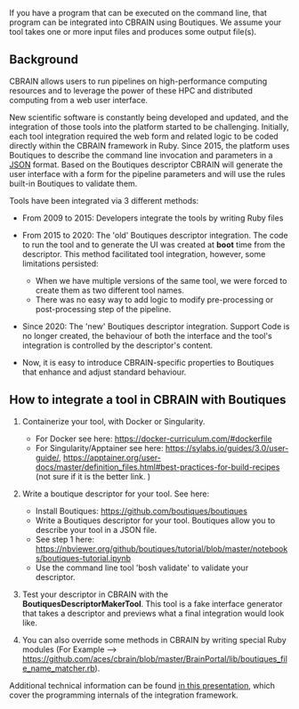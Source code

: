 If you have a program that can be executed on the command line, that program can be integrated into CBRAIN using Boutiques. We assume your tool takes one or more input files and produces some output file(s).

## Background

CBRAIN allows users to run pipelines on high-performance computing resources and to leverage the power of these HPC and distributed computing from a web user interface.

New scientific software is constantly being developed and updated, and the integration of those tools into the platform started to be challenging.
Initially, each tool integration required the web form and related logic to be coded directly within the CBRAIN framework in Ruby. 
Since 2015, the platform uses Boutiques to describe the command line invocation and parameters in a [JSON](https://github.com/topics/json) format. Based on the Boutiques descriptor CBRAIN will generate the user interface with a form for the pipeline parameters and will use the rules built-in Boutiques to validate them. 

Tools have been integrated via 3 different methods: 

* From 2009 to 2015: Developers integrate the tools by writing Ruby files

* From 2015 to 2020:  The 'old' Boutiques descriptor integration. The code to run the tool and to generate the UI was created at **boot** time from the descriptor. This method facilitated tool integration, however, some limitations persisted:
    * When we have multiple versions of the same tool, we were forced to create them as two different tool names.
    * There was no easy way to add logic to modify pre-processing or post-processing step of the pipeline. 

* Since 2020: The 'new' Boutiques descriptor integration. Support Code is no longer created, the behaviour of both the interface and the tool's integration is controlled by the descriptor's content.
* Now, it is easy to introduce CBRAIN-specific properties to Boutiques that enhance and adjust standard behaviour. 

## How to integrate a tool in CBRAIN with Boutiques

1. Containerize your tool, with Docker or Singularity.
    - For Docker see here: https://docker-curriculum.com/#dockerfile
    - For Singularity/Apptainer see here: https://sylabs.io/guides/3.0/user-guide/, https://apptainer.org/user-docs/master/definition_files.html#best-practices-for-build-recipes (not sure if it is the better link. )

2. Write a boutique descriptor for your tool. See here:
    - Install Boutiques: https://github.com/boutiques/boutiques
    - Write a Boutiques descriptor for your tool. Boutiques allow you to describe your tool in a JSON file.
    - See step 1 here: https://nbviewer.org/github/boutiques/tutorial/blob/master/notebooks/boutiques-tutorial.ipynb
    - Use the command line tool 'bosh validate' to validate your descriptor.

3. Test your descriptor in CBRAIN with the **BoutiquesDescriptorMakerTool**. This tool is a fake interface generator that takes a descriptor and previews what a final integration would look like.

4. You can also override some methods in CBRAIN by writing special Ruby modules (For Example --> https://github.com/aces/cbrain/blob/master/BrainPortal/lib/boutiques_file_name_matcher.rb).

Additional technical information can be found [in this presentation](https://prioux.github.io/new-boutiques-presentation/#/title), which cover the programming internals of the integration framework.
